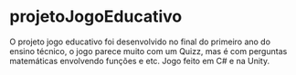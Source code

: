# projetoJogoEducativo
O projeto jogo educativo foi desenvolvido no final do primeiro ano do ensino técnico, o jogo parece muito com um Quizz, mas é com perguntas matemáticas envolvendo funções e etc.
Jogo feito em C# e na Unity.
